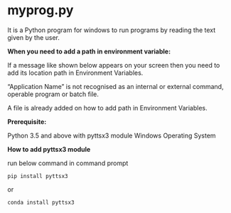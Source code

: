 # myprog.py
It is a Python program for windows to run programs by reading the text given by the user.

**When you need to add a path in environment variable:**

If a message like shown below appears on your screen then you need to add its location path in Environment Variables.

“Application Name” is not recognised as an internal or external command, operable program or batch file.

A file is already added on how to add path in Environment Variables.

**Prerequisite:**

Python 3.5 and above with pyttsx3 module 
Windows Operating System

**How to add pyttsx3 module**

run below command in command prompt
```
pip install pyttsx3
```
or
```
conda install pyttsx3

```
